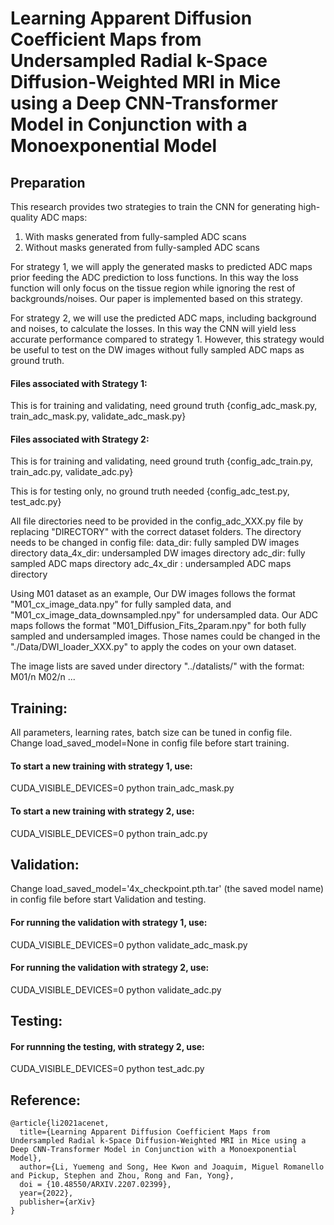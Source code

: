 # Learning Apparent Diffusion Coefficient Maps from Undersampled Radial k-Space Diffusion-Weighted MRI in Mice using a Deep CNN-Transformer Model in Conjunction with a Monoexponential Model


## Preparation
This research provides two strategies to train the CNN for generating high-quality ADC maps:
1. With masks generated from fully-sampled ADC scans
2. Without masks generated from fully-sampled ADC scans

For strategy 1, we will apply the generated masks to predicted ADC maps prior feeding the ADC prediction to loss functions. 
In this way the loss function will only focus on the tissue region while ignoring the rest of backgrounds/noises. Our paper is implemented based on this strategy.

For strategy 2, we will use the predicted ADC maps, including background and noises, to calculate the losses. 
In this way the CNN will yield less accurate performance compared to strategy 1. However, this strategy would be useful to test on the DW images without fully sampled ADC maps as ground truth.


#### Files associated with Strategy 1:
This is for training and validating, need ground truth
{config_adc_mask.py, train_adc_mask.py, validate_adc_mask.py}

#### Files associated with Strategy 2:
This is for training and validating, need ground truth
{config_adc_train.py, train_adc.py, validate_adc.py}

This is for testing only, no ground truth needed
{config_adc_test.py, test_adc.py}

All file directories need to be provided in the config_adc_XXX.py file by replacing "DIRECTORY" with the correct dataset folders. The directory needs to be changed in config file:
data_dir: fully sampled DW images directory
data_4x_dir: undersampled DW images directory
adc_dir: fully sampled ADC maps directory
adc_4x_dir : undersampled ADC maps directory

Using M01 dataset as an example, Our DW images follows the format "M01_cx_image_data.npy" for fully sampled data, and "M01_cx_image_data_downsampled.npy" for undersampled data. 
Our ADC maps follows the format "M01_Diffusion_Fits_2param.npy" for both fully sampled and undersampled images. Those names could be changed in the "./Data/DWI_loader_XXX.py" to apply the codes on your own dataset.

The image lists are saved under directory "../datalists/" with the format:
M01/n M02/n ...


## Training:
All parameters, learning rates, batch size can be tuned in config file.
Change load_saved_model=None in config file before start training.

#### To start a new training with strategy 1, use:
CUDA_VISIBLE_DEVICES=0 python train_adc_mask.py

#### To start a new training with strategy 2, use:
CUDA_VISIBLE_DEVICES=0 python train_adc.py

## Validation:
Change load_saved_model='4x_checkpoint.pth.tar' (the saved model name) in config file before start Validation and testing.

#### For running the validation with strategy 1, use:
CUDA_VISIBLE_DEVICES=0 python validate_adc_mask.py

#### For running the validation with strategy 2, use:
CUDA_VISIBLE_DEVICES=0 python validate_adc.py


## Testing:
#### For runnning the testing, with strategy 2, use:
CUDA_VISIBLE_DEVICES=0 python test_adc.py



## Reference:
```
@article{li2021acenet,
  title={Learning Apparent Diffusion Coefficient Maps from Undersampled Radial k-Space Diffusion-Weighted MRI in Mice using a Deep CNN-Transformer Model in Conjunction with a Monoexponential Model},
  author={Li, Yuemeng and Song, Hee Kwon and Joaquim, Miguel Romanello and Pickup, Stephen and Zhou, Rong and Fan, Yong},
  doi = {10.48550/ARXIV.2207.02399},
  year={2022},
  publisher={arXiv}
}
```



